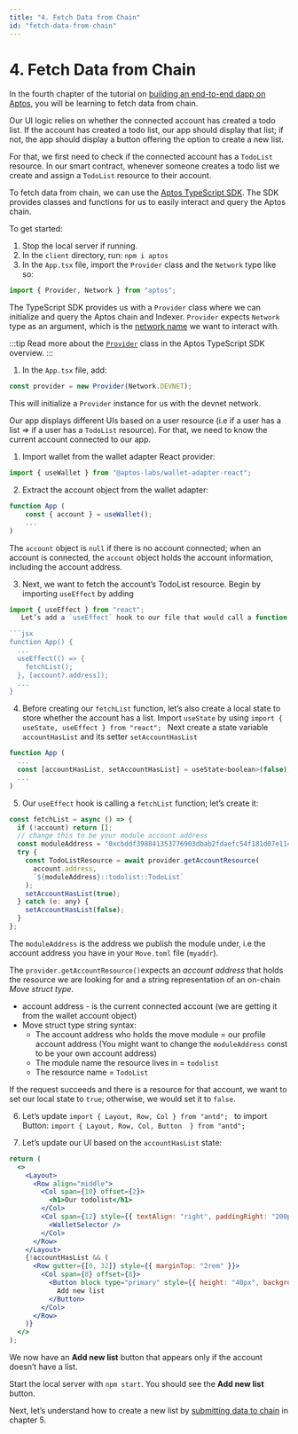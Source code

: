 ```yaml
---
title: "4. Fetch Data from Chain"
id: "fetch-data-from-chain"
---
```


# 4. Fetch Data from Chain

In the fourth chapter of the tutorial on [building an end-to-end dapp on Aptos](./index.md), you will be learning to fetch data from chain.

Our UI logic relies on whether the connected account has created a todo list. If the account has created a todo list, our app should display that list; if not, the app should display a button offering the option to create a new list.

For that, we first need to check if the connected account has a `TodoList` resource. In our smart contract, whenever someone creates a todo list we create and assign a `TodoList` resource to their account.

To fetch data from chain, we can use the [Aptos TypeScript SDK](../../sdks/ts-sdk/index.md). The SDK provides classes and functions for us to easily interact and query the Aptos chain.

To get started:

1. Stop the local server if running.
2. In the `client` directory, run: `npm i aptos`
3. In the `App.tsx` file, import the `Provider` class and the `Network` type like so:

```js
import { Provider, Network } from "aptos";
```

The TypeScript SDK provides us with a `Provider` class where we can initialize and query the Aptos chain and Indexer. `Provider` expects `Network` type as an argument, which is the [network name](../../guides/system-integrators-guide.md#choose-a-network) we want to interact with.

:::tip
Read more about the [`Provider`](../../sdks/ts-sdk/typescript-sdk-overview.md#provider-class) class in the Aptos TypeScript SDK overview.
:::

1. In the `App.tsx` file, add:

```js
const provider = new Provider(Network.DEVNET);
```

This will initialize a `Provider` instance for us with the devnet network.

Our app displays different UIs based on a user resource (i.e if a user has a list ⇒ if a user has a `TodoList` resource). For that, we need to know the current account connected to our app.

1. Import wallet from the wallet adapter React provider:

```js
import { useWallet } from "@aptos-labs/wallet-adapter-react";
```

2. Extract the account object from the wallet adapter:

```js
function App (
	const { account } = useWallet();
	...
)
```

The `account` object is `null` if there is no account connected; when an account is connected, the `account` object holds the account information, including the account address.

3. Next, we want to fetch the account’s TodoList resource.
   Begin by importing `useEffect` by adding
```jsx
import { useEffect } from "react";
   Let’s add a `useEffect` hook to our file that would call a function to fetch the resource whenever our account address changes:

```jsx
function App() {
  ...
  useEffect(() => {
    fetchList();
  }, [account?.address]);
  ...
}
```

4. Before creating our `fetchList` function, let’s also create a local state to store whether the account has a list.
   Import `useState` by using ```import { useState, useEffect } from "react"; ```
   Next create a state variable `accountHasList` and its setter `setAccountHasList`

```jsx
function App (
  ...
  const [accountHasList, setAccountHasList] = useState<boolean>(false);
  ...
)
```

5. Our `useEffect` hook is calling a `fetchList` function; let’s create it:

```jsx
const fetchList = async () => {
  if (!account) return [];
  // change this to be your module account address
  const moduleAddress = "0xcbddf398841353776903dbab2fdaefc54f181d07e114ae818b1a67af28d1b018";
  try {
    const TodoListResource = await provider.getAccountResource(
      account.address,
      `${moduleAddress}::todolist::TodoList`
    );
    setAccountHasList(true);
  } catch (e: any) {
    setAccountHasList(false);
  }
};
```

The `moduleAddress` is the address we publish the module under, i.e the account address you have in your `Move.toml` file (`myaddr`).

The `provider.getAccountResource()`expects an _account address_ that holds the resource we are looking for and a string representation of an on-chain _Move struct type_.

- account address - is the current connected account (we are getting it from the wallet account object)
- Move struct type string syntax:
  - The account address who holds the move module = our profile account address (You might want to change the `moduleAddress` const to be your own account address)
  - The module name the resource lives in = `todolist`
  - The resource name = `TodoList`

If the request succeeds and there is a resource for that account, we want to set our local state to `true`; otherwise, we would set it to `false`.

6. Let’s update ```import { Layout, Row, Col } from "antd"; ``` to import Button:
   ```import { Layout, Row, Col, Button  } from "antd"; ```

7. Let’s update our UI based on the `accountHasList` state:

```jsx
return (
  <>
    <Layout>
      <Row align="middle">
        <Col span={10} offset={2}>
          <h1>Our todolist</h1>
        </Col>
        <Col span={12} style={{ textAlign: "right", paddingRight: "200px" }}>
          <WalletSelector />
        </Col>
      </Row>
    </Layout>
    {!accountHasList && (
      <Row gutter={[0, 32]} style={{ marginTop: "2rem" }}>
        <Col span={8} offset={8}>
          <Button block type="primary" style={{ height: "40px", backgroundColor: "#3f67ff" }}>
            Add new list
          </Button>
        </Col>
      </Row>
    )}
  </>
);
```

We now have an **Add new list** button that appears only if the account doesn’t have a list.

Start the local server with `npm start`. You should see the **Add new list** button.

Next, let’s understand how to create a new list by [submitting data to chain](./5-submit-data-to-chain.md) in chapter 5.
